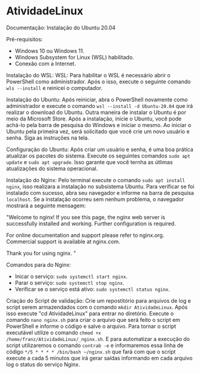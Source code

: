 # AtividadeLinux

Documentação: Instalação do Ubuntu 20.04

Pré-requisitos:
- Windows 10 ou Windows 11.
- Windows Subsystem for Linux (WSL) habilitado.
- Conexão com a Internet.

Instalação do WSL:
WSL: Para habilitar o WSL é necessário abrir o PowerShell como administrador. Após o isso, execute o seguinte comando ````wls --install```` e reinicei o computador.

Instalação do Ubuntu:
Após reiniciar, abra o PowerShell novamente como administrador e execute o comando ````wsl --install -d Ubuntu-20.04```` que irá realizar o download do Ubuntu. Outra maneira de instalar o Ubuntu é por meio da Microsoft Store. Após a instalação, inicie o Ubuntu, você pode achá-lo pela barra de pesquisa do Windows e iniciar o mesmo. Ao iniciar o Ubuntu pela primeira vez, será solicitado que você crie um novo usuário e senha. Siga as instruções na tela.

Configuração do Ubuntu:
Após criar um usuário e senha, é uma boa prática atualizar os pacotes do sistema. Execute os seguintes comandos ````sudo apt update```` e ````sudo apt upgrade````. Isso garante que você ternha as útlimas atualizações do sistema operacional.

Instalação do Nginx:
Pelo terminal execute o comando ````sudo apt install nginx````, isso realizara a instalação no subsistema Ubuntu. Para verificar se foi instalado com sucesso, abra seu navegador e informe na barra de pesquisa ````localhost````. Se a instalação ocorreu sem nenhum problema, o navegador mostrará a seguinte mensagem: 

"Welcome to nginx!
If you see this page, the nginx web server is successfully installed and working. Further configuration is required.

For online documentation and support please refer to nginx.org.
Commercial support is available at nginx.com.

Thank you for using nginx. "

Comandos para do Nginx:
- Inicar o serviço: ````sudo systemctl start nginx````.
- Parar o serviço: ````sudo systemctl stop nginx````.
- Verificar se o serviço está ativo: ````sudo systemctl status nginx````.

Criação do Script de validação:
Crie um repostitório para arquivos de log e script serem armazendados com o comando ````mkdir AtividadeLinux````. Após isso execute "cd AtividadeLinux" para entrar no diretório. Execute o comando ````nano nginx.sh```` para criar o arquivo que será feito o script em PowerShell e informe o código e salve o arquivo. Para tornar o script executável utilize o comando ````chmod +x  /home/franz/AtividadeLinux/_nginx.sh````. E para automatizar a execução do script utilizaremos o comando ````contrab -e```` e informaremos essa linha de código ````*/5 * * * * /bin/bash ~/nginx.sh```` que fará com que o script execute a cada 5 minutos que irá gerar saídas informando em cada arquivo log o status do serviço Nginx.

